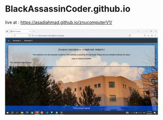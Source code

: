 # BlackAssassinCoder.github.io


live at : https://asadiahmad.github.io/znucomputerV1/


<img src="image/znucomputerV1.png">


